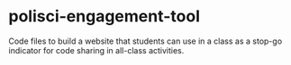 # polisci-engagement-tool
Code files to build a website that students can use in a class as a stop-go indicator for code sharing in all-class activities.
